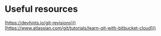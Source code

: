 # Useful resources

[https://devhints.io/git-revisions]()
[https://www.atlassian.com/git/tutorials/learn-git-with-bitbucket-cloud]()
